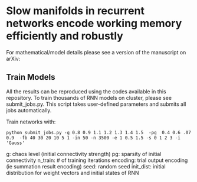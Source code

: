 # Slow manifolds in recurrent networks encode working memory efficiently and robustly
For mathematical/model details please see a version of the manuscript on arXiv: 

## Train Models
All the results can be reproduced using the codes available in this repository. 
To train thousands of RNN models on cluster, please see submit_jobs.py. This script takes user-defined parameters and submits all jobs automatically. 

Train networks with: 
```
python submit_jobs.py -g 0.8 0.9 1.1 1.2 1.3 1.4 1.5  -pg  0.4 0.6 .07 0.9  -fb 40 30 20 10 5 1 -in 50 -n 3500 -e 1 0.5 1.5 -s 0 1 2 3 -i 'Gauss'

```

g: chaos level (initial connectivity strength)
pg: sparsity of initial connectivity
n_train: # of training iterations
encoding: trial output encoding (ie summation result encoding)
seed: random seed
init_dist: initial distribution for weight vectors and initial states of RNN

